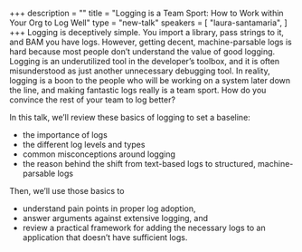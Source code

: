 +++
description = ""
title = "Logging is a Team Sport: How to Work within Your Org to Log Well"
type = "new-talk"
speakers = [
        "laura-santamaria",
]
+++
Logging is deceptively simple. You import a library, pass strings to it, and BAM you have logs. However, getting decent, machine-parsable logs is hard because most people don’t understand the value of good logging. Logging is an underutilized tool in the developer’s toolbox, and it is often misunderstood as just another unnecessary debugging tool. In reality, logging is a boon to the people who will be working on a system later down the line, and making fantastic logs really is a team sport. How do you convince the rest of your team to log better?

In this talk, we’ll review these basics of logging to set a baseline:
- the importance of logs
- the different log levels and types
- common misconceptions around logging
- the reason behind the shift from text-based logs to structured, machine-parsable logs

Then, we’ll use those basics to
- understand pain points in proper log adoption,
- answer arguments against extensive logging, and
- review a practical framework for adding the necessary logs to an application that doesn’t have sufficient logs.